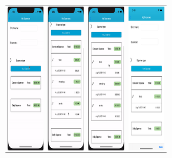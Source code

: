 <div style="text-align: center">
    <table>
        <tr>
            <td style="text-align: center">
                    <img src="https://github.com/Hugo-Coutinho/Personal-Financial-Health/blob/mvp0/PersonalFinancialHealth/common-utils/ReadmeFiles/numb1.gif?raw=true" width="200" height="450"/>
                </a>
            </td>                     
            <td style="text-align: center">
                    <img src="https://github.com/Hugo-Coutinho/Personal-Financial-Health/blob/mvp0/PersonalFinancialHealth/common-utils/ReadmeFiles/numb2.gif?raw=true" width="200" height="450"/>
                </a>
            </td>                    
            <td style="text-align: center">
                    <img src="https://github.com/Hugo-Coutinho/Personal-Financial-Health/blob/mvp0/PersonalFinancialHealth/common-utils/ReadmeFiles/numb3.gif?raw=true" width="200" height="450"/>
                </a>
            </td>            
            <td style="text-align: center">
                    <img src="https://github.com/Hugo-Coutinho/Personal-Financial-Health/blob/mvp0/PersonalFinancialHealth/common-utils/ReadmeFiles/shot4.png?raw=true" width="200" height="450"/>
                </a>
            </td>                     
        </tr>
    </table>
</div>
